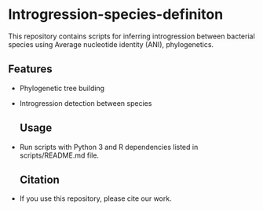 # Introgression-species-definiton
This repository contains scripts for inferring introgression between bacterial species using Average nucleotide identity (ANI), phylogenetics.

## Features
- Phylogenetic tree building
- Introgression detection between species

   ## Usage
- Run scripts with Python 3 and R dependencies listed in scripts/README.md file.

  ## Citation
- If you use this repository, please cite our work.
